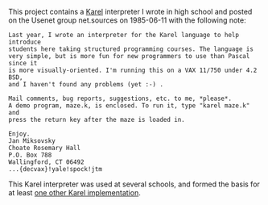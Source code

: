 This project contains a [Karel](<https://en.wikipedia.org/wiki/Karel_(programming_language)>) interpreter I wrote in high school and posted on the Usenet group net.sources on 1985-06-11 with the following note:

```
Last year, I wrote an interpreter for the Karel language to help introduce
students here taking structured programming courses. The language is
very simple, but is more fun for new programmers to use than Pascal since it
is more visually-oriented. I'm running this on a VAX 11/750 under 4.2 BSD,
and I haven't found any problems (yet :-) .

Mail comments, bug reports, suggestions, etc. to me, *please*.
A demo program, maze.k, is enclosed. To run it, type "karel maze.k" and
press the return key after the maze is loaded in.

Enjoy.
Jan Miksovsky
Choate Rosemary Hall
P.O. Box 788
Wallingford, CT 06492
...{decvax}!yale!spock!jtm
```

This Karel interpreter was used at several schools, and formed the basis for at least [one other Karel implementation](https://karel.sourceforge.net/doc/html_chapter/karel_1.html).
